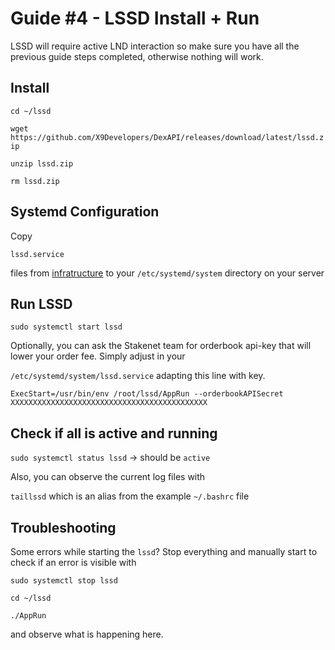 # Guide #4 - LSSD Install + Run

LSSD will require active LND interaction so make sure you have all the previous guide steps completed, otherwise nothing will work.


## Install
`cd ~/lssd`

`wget https://github.com/X9Developers/DexAPI/releases/download/latest/lssd.zip`

`unzip lssd.zip`

`rm lssd.zip`

## Systemd Configuration

Copy 

`lssd.service`

 files from [infratructure](../installation_guide/etc/systemd/system) to your `/etc/systemd/system` directory on your server

## Run LSSD
`sudo systemctl start lssd`

Optionally, you can ask the Stakenet team for orderbook api-key that will lower your order fee. Simply adjust in your 

`/etc/systemd/system/lssd.service` adapting this line with key.

`ExecStart=/usr/bin/env /root/lssd/AppRun --orderbookAPISecret XXXXXXXXXXXXXXXXXXXXXXXXXXXXXXXXXXXXXXXXXXXX`


## Check if all is active and running

`sudo systemctl status lssd` -> should be `active`

Also, you can observe the current log files with 

`taillssd` which is an alias from the example `~/.bashrc` file

## Troubleshooting

Some errors while starting the `lssd`? Stop everything and manually start to check if an error is visible with

`sudo systemctl stop lssd`

`cd ~/lssd`

`./AppRun`

and observe what is happening here.

 
